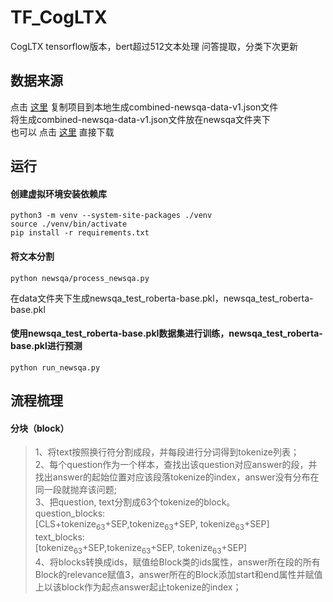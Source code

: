 # TF_CogLTX
CogLTX tensorflow版本，bert超过512文本处理
问答提取，分类下次更新

## 数据来源
点击 [这里](https://github.com/Maluuba/newsqa) 复制项目到本地生成combined-newsqa-data-v1.json文件  
将生成combined-newsqa-data-v1.json文件放在newsqa文件夹下  
也可以 点击 [这里](https://www.kaggle.com/fstcap/combinednewsqadatav1json/download) 直接下载

## 运行
#### 创建虚拟环境安装依赖库
``` 
python3 -m venv --system-site-packages ./venv
source ./venv/bin/activate
pip install -r requirements.txt
```
#### 将文本分割
```
python newsqa/process_newsqa.py
```
在data文件夹下生成newsqa_test_roberta-base.pkl，newsqa_test_roberta-base.pkl
#### 使用newsqa_test_roberta-base.pkl数据集进行训练，newsqa_test_roberta-base.pkl进行预测
```
python run_newsqa.py
```
## 流程梳理
#### 分块（block）
> 1、将text按照换行符分割成段，并每段进行分词得到tokenize列表；  
> 2、每个question作为一个样本，查找出该question对应answer的段，并找出answer的起始位置对应该段落tokenize的index，answer没有分布在同一段就抛弃该问题;  
> 3、把question, text分割成63个tokenize的block。  
> question_blocks:  
> [CLS+tokenize<sub>63</sub>+SEP,tokenize<sub>63</sub>+SEP, tokenize<sub>63</sub>+SEP]  
> text_blocks:  
> [tokenize<sub>63</sub>+SEP,tokenize<sub>63</sub>+SEP, tokenize<sub>63</sub>+SEP]  
> 4、将blocks转换成ids，赋值给Block类的ids属性，answer所在段的所有Block的relevance赋值3，answer所在的Block添加start和end属性并赋值上以该block作为起点answer起止tokenize的index；  
